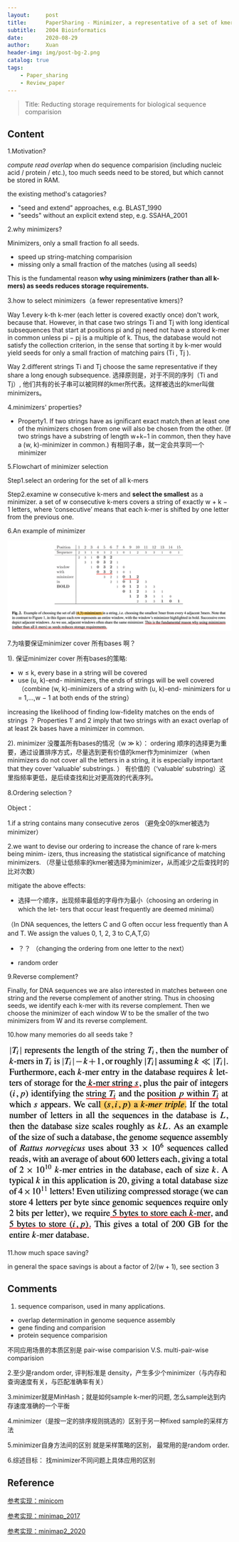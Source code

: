 ```yaml
---
layout:     post
title:      PaperSharing - Minimizer, a representative of a set of kmers
subtitle:   2004 Bioinformatics
date:       2020-08-29
author:     Xuan
header-img: img/post-bg-2.png
catalog: true
tags:
    - Paper_sharing 
    - Review_paper
---
```


> Title: Reducting storage requirements for biological sequence comparision

## Content

1.Motivation?

*compute read overlap*
when do sequence comparision (including nucleic acid / protein / etc.), too much seeds need to be stored, but which cannot be stored in RAM.

the existing method's catagories?

- "seed and extend" approaches, e.g. BLAST_1990
- "seeds" without an explicit extend step, e.g. SSAHA_2001

2.why minimizers?

Minimizers, only a small fraction fo all seeds.
- speed up string-matching comparision
- missing only a small fraction of the matches (using all seeds)

This is the fundamental reason **why using minimizers (rather than all k-mers) as seeds reduces storage requirements.**

3.how to select minimizers（a fewer representative kmers)?

Way 1.every k-th k-mer (each letter is covered exactly once)
don't work, because that. 
However, in that case two strings Ti and Tj with long identical subsequences that start at positions pi and pj need not have a stored k-mer in common unless pi − pj is a multiple of k. Thus, the database would not satisfy the collection criterion, in the sense that sorting it by k-mer would yield seeds for only a small fraction of matching pairs (Ti , Tj ).

Way 2.different strings Ti and Tj choose the same representative if they share a long enough subsequence.
选择原则是，对于不同的序列（Ti and Tj）, 他们共有的长子串可以被同样的kmer所代表。这样被选出的kmer叫做minimizers。

4.minimizers' properties?

- Property1. If two strings have as ignificant exact match,then at least one of the minimizers chosen from one will also be chosen from the other. (If two strings have a substring of length w+k−1 in common, then they have a (w, k)-minimizer in common.)
有相同子串，就一定会共享同一个minimizer


5.Flowchart of minimizer selection

Step1.select an ordering for the set of all k-mers

Step2.examine w consecutive k-mers and **select the smallest** as a minimizer.
a set of w consecutive k-mers covers a string of exactly w + k − 1 letters, where ‘consecutive’ means that each k-mer is shifted by one letter from the previous one.


6.An example of minimizer


![(4,3)-minimizers](/img/post-ct-minimizer2.png)


7.为啥要保证minimizer cover 所有bases 啊？

1). 保证minimizer cover 所有bases的策略:

- w ≤ k, every base in a string will be covered
- use (u, k)-end- minimizers, the ends of strings will be well covered
（combine (w, k)-minimizers of a string with (u, k)-end- minimizers for u = 1,...,w − 1 at both ends of the string）

increasing the likelihood of finding low-fidelity matches on the ends of strings ？
Properties 1′ and 2 imply that two strings with an exact overlap of at least 2k bases have a minimizer in common. 

2). minimizer 没覆盖所有bases的情况（w ≫ k）：
ordering 顺序的选择更为重要，通过设置排序方式，尽量选到更有价值的kmer作为minimizer（when minimizers do not cover all the letters in a string, it is especially important that they cover ‘valuable’ substrings. ）
有价值的（‘valuable’ substring）这里指频率更低，是后续查找和比对更高效的代表序列。


8.Ordering selection？

Object： 

1.if a string contains many consecutive zeros （避免全0的kmer被选为minimizer）

2.we want to devise our ordering to increase the chance of rare k-mers being minim- izers, thus increasing the statistical significance of matching minimizers. （尽量让低频率的kmer被选择为minimizer，从而减少之后查找时的比对次数）

mitigate the above effects:

- 选择一个顺序，出现频率最低的字母作为最小（choosing an ordering in which the let- ters that occur least frequently are deemed minimal） 

（In DNA sequences, the letters C and G often occur less frequently than A and T. We assign the values 0, 1, 2, 3 to C,A,T,G）

- ？？ （changing the ordering from one letter to the next）

- random order


9.Reverse complement?

Finally, for DNA sequences we are also interested in matches between one string and the reverse complement of another string. 
Thus in choosing seeds, we identify each k-mer with its reverse complement. 
Then we choose the minimizer of each window W to be the smaller of the two minimizers from W and its reverse complement.

10.how many memories do all seeds take ?

![seeds take memories](/img/post-ct-minimizer1.png)

11.how much space saving?

in general the space savings is about a factor of 2/(w + 1), see section 3


## Comments

1. sequence comparison, used in many applications.
- overlap determination in genome sequence assembly
- gene finding and comparision
- protein sequence comparision

不同应用场景的本质区别是 pair-wise comparision V.S. multi-pair-wise comparision


2.至少是random order, 评判标准是 density，产生多少个minimizer（与内存和查询速度有关，与匹配准确率有关）

3.minimizer就是MinHash；就是如何sample k-mer的问题, 怎么sample达到内存速度准确的一个平衡

4.minimizer（是按一定的排序规则挑选的）区别于另一种fixed sample的采样方法

5.minimizer自身方法间的区别 就是采样策略的区别， 最常用的是random order.

6.综述目标： 找minimizer不同问题上具体应用的区别




## Reference

[参考实现：minicom](https://github.com/yuansliu/minicom)

[参考实现：minimap_2017](https://github.com/lh3/minimap)

[参考实现：minimap2_2020](https://github.com/lh3/minimap2)



